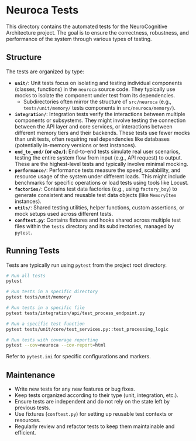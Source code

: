 # Neuroca Tests

This directory contains the automated tests for the NeuroCognitive Architecture project. The goal is to ensure the correctness, robustness, and performance of the system through various types of testing.

## Structure

The tests are organized by type:

- **`unit/`**: Unit tests focus on isolating and testing individual components (classes, functions) in the `neuroca` source code. They typically use mocks to isolate the component under test from its dependencies.
    - Subdirectories often mirror the structure of `src/neuroca` (e.g., `tests/unit/memory/` tests components in `src/neuroca/memory/`).
- **`integration/`**: Integration tests verify the interactions between multiple components or subsystems. They might involve testing the connection between the API layer and core services, or interactions between different memory tiers and their backends. These tests use fewer mocks than unit tests, often requiring real dependencies like databases (potentially in-memory versions or test instances).
- **`end_to_end/` (or `e2e/`)**: End-to-end tests simulate real user scenarios, testing the entire system flow from input (e.g., API request) to output. These are the highest-level tests and typically involve minimal mocking.
- **`performance/`**: Performance tests measure the speed, scalability, and resource usage of the system under different loads. This might include benchmarks for specific operations or load tests using tools like Locust.
- **`factories/`**: Contains test data factories (e.g., using `factory_boy`) to generate consistent and reusable test data objects (like `MemoryItem` instances).
- **`utils/`**: Shared testing utilities, helper functions, custom assertions, or mock setups used across different tests.
- **`conftest.py`**: Contains fixtures and hooks shared across multiple test files within the `tests` directory and its subdirectories, managed by `pytest`.

## Running Tests

Tests are typically run using `pytest` from the project root directory.

```bash
# Run all tests
pytest

# Run tests in a specific directory
pytest tests/unit/memory/

# Run tests in a specific file
pytest tests/integration/api/test_process_endpoint.py

# Run a specific test function
pytest tests/unit/core/test_services.py::test_processing_logic

# Run tests with coverage reporting
pytest --cov=neuroca --cov-report=html
```

Refer to `pytest.ini` for specific configurations and markers.

## Maintenance

- Write new tests for any new features or bug fixes.
- Keep tests organized according to their type (unit, integration, etc.).
- Ensure tests are independent and do not rely on the state left by previous tests.
- Use fixtures (`conftest.py`) for setting up reusable test contexts or resources.
- Regularly review and refactor tests to keep them maintainable and efficient.
